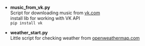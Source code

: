 * **music_from_vk.py**  
Script for downloading music from [vk.com](https://vk.com/)  
install lib for working with VK API   
`pip install vk`  

* **weather_start.py**  
Little script for checking weather from [openweathermap.com](http://openweathermap.com/)  
